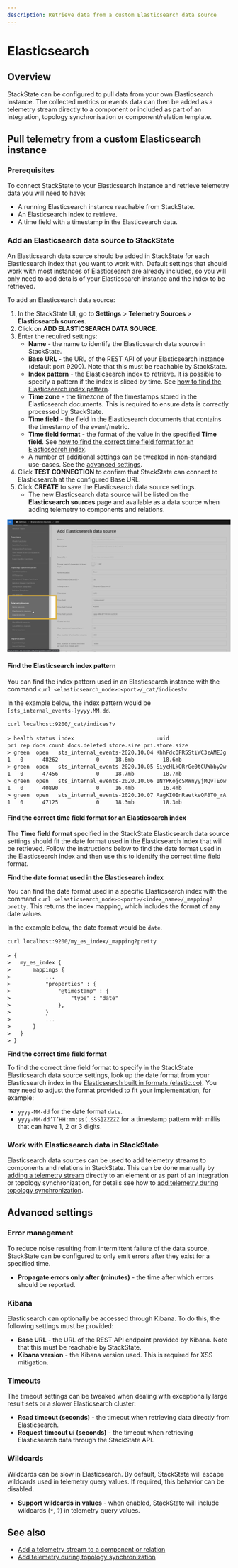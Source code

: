 ```yaml
---
description: Retrieve data from a custom Elasticsearch data source
---
```


# Elasticsearch

## Overview

StackState can be configured to pull data from your own Elasticsearch instance. The collected metrics or events data can then be added as a telemetry stream directly to a component or included as part of an integration, topology synchronisation or component/relation template.

## Pull telemetry from a custom Elasticsearch instance

### Prerequisites

To connect StackState to your Elasticsearch instance and retrieve telemetry data you will need to have:

* A running Elasticsearch instance reachable from StackState.
* An Elasticsearch index to retrieve.
* A time field with a timestamp in the Elasticsearch data.

### Add an Elasticsearch data source to StackState

An Elasticsearch data source should be added in StackState for each Elasticsearch index that you want to work with. Default settings that should work with most instances of Elasticsearch are already included, so you will only need to add details of your Elasticsearch instance and the index to be retrieved.

To add an Elasticsearch data source:

1. In the StackState UI, go to **Settings** &gt; **Telemetry Sources** &gt; **Elasticsearch sources**.
2. Click on **ADD ELASTICSEARCH DATA SOURCE**.
3. Enter the required settings:
   * **Name** - the name to identify the Elasticsearch data source in StackState.
   * **Base URL** - the URL of the REST API of your Elasticsearch instance \(default port 9200\). Note that this must be reachable by StackState.
   * **Index pattern** - the Elasticsearch index to retrieve. It is possible to specify a pattern if the index is sliced by time. See [how to find the Elasticsearch index pattern](elasticsearch.md#find-the-elasticsearch-index-pattern).
   * **Time zone** - the timezone of the timestamps stored in the Elasticsearch documents.  This is required to ensure data is correctly processed by StackState.
   * **Time field** - the field in the Elasticsearch documents that contains the timestamp of the event/metric.
   * **Time field format** - the format of the value in the specified **Time field**. See [how to find the correct time field format for an Elasticsearch index](elasticsearch.md#find-the-correct-time-field-format-for-an-elasticsearch-index).
   * A number of additional settings can be tweaked in non-standard use-cases. See the [advanced settings](elasticsearch.md#advanced-settings).
4. Click **TEST CONNECTION** to confirm that StackState can connect to Elasticsearch at the configured Base URL.
5. Click **CREATE** to save the Elasticsearch data source settings.
   * The new Elasticsearch data source will be listed on the **Elasticsearch sources** page and available as a data source when adding telemetry to components and relations.

![Add Elasticsearch data source](../../../.gitbook/assets/v43_elasticsearch_data_source.png)

#### Find the Elasticsearch index pattern

You can find the index pattern used in an Elasticsearch instance with the command `curl <elasticsearch_node>:<port>/_cat/indices?v`.

In the example below, the index pattern would be `[sts_internal_events-]yyyy.MM.dd`.

```text
curl localhost:9200/_cat/indices?v

> health status index                          uuid                   pri rep docs.count docs.deleted store.size pri.store.size
> green  open   sts_internal_events-2020.10.04 KhhFdcOFR5StiWC3zAMEJg   1   0      48262            0     18.6mb         18.6mb
> green  open   sts_internal_events-2020.10.05 SiycHLkORrGe0tCUWbby2w   1   0      47456            0     18.7mb         18.7mb
> green  open   sts_internal_events-2020.10.06 INYPKojcSMWnyyjMQvTEow   1   0      40890            0     16.4mb         16.4mb
> green  open   sts_internal_events-2020.10.07 AagKIOInRaetkeQF8TO_rA   1   0      47125            0     18.3mb         18.3mb
```

#### Find the correct time field format for an Elasticsearch index

The **Time field format** specified in the StackState Elasticsearch data source settings should fit the date format used in the Elasticsearch index that will be retrieved. Follow the instructions below to find the date format used in the Elasticsearch index and then use this to identify the correct time field format.

**Find the date format used in the Elasticsearch index**

You can find the date format used in a specific Elasticsearch index with the command `curl <elasticsearch_node>:<port>/<index_name>/_mapping?pretty`. This returns the index mapping, which includes the format of any date values.

In the example below, the date format would be `date`.

```text
curl localhost:9200/my_es_index/_mapping?pretty

> {
>   my_es_index {
>       mappings {
>           ...
>           "properties" : {
>               "@timestamp" : {
>                   "type" : "date"
>               },
>           }
>           ...
>       }
>   }
> }
```

**Find the correct time field format**

To find the correct time field format to specify in the StackState Elasticsearch data source settings, look up the date format from your Elasticsearch index in the [Elasticsearch built in formats \(elastic.co\)](https://www.elastic.co/guide/en/elasticsearch/reference/current/mapping-date-format.html). You may need to adjust the format provided to fit your implementation, for example:

* `yyyy-MM-dd` for the date format `date`.
* `yyyy-MM-dd’T’HH:mm:ss[.SSS]ZZZZZ` for a timestamp pattern with millis that can have 1, 2 or 3 digits.

### Work with Elasticsearch data in StackState

Elasticsearch data sources can be used to add telemetry streams to components and relations in StackState. This can be done manually by [adding a telemetry stream](../../../use/health-state-and-event-notifications/add-telemetry-to-element.md) directly to an element or as part of an integration or topology synchronization, for details see how to [add telemetry during topology synchronization](../telemetry_synchronized_topology.md).

## Advanced settings

### Error management

To reduce noise resulting from intermittent failure of the data source, StackState can be configured to only emit errors after they exist for a specified time.

* **Propagate errors only after \(minutes\)** - the time after which errors should be reported. 

### Kibana

Elasticsearch can optionally be accessed through Kibana. To do this, the following settings must be provided:

* **Base URL** - the URL of the REST API endpoint provided by Kibana. Note that this must be reachable by StackState.
* **Kibana version** - the Kibana version used. This is required for XSS mitigation.

### Timeouts

The timeout settings can be tweaked when dealing with exceptionally large result sets or a slower Elasticsearch cluster:

* **Read timeout \(seconds\)** - the timeout when retrieving data directly from Elasticsearch.
* **Request timeout ui \(seconds\)** - the timeout when retrieving Elasticsearch data through the StackState API.

### Wildcards

Wildcards can be slow in Elasticsearch. By default, StackState will escape wildcards used in telemetry query values. If required, this behavior can be disabled.

* **Support wildcards in values** - when enabled, StackState will include wildcards \(`*`, `?`\) in telemetry query values.

## See also

* [Add a telemetry stream to a component or relation](../../../use/health-state-and-event-notifications/add-telemetry-to-element.md)
* [Add telemetry during topology synchronization](../telemetry_synchronized_topology.md)

